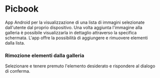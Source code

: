 # Picbook

App Android per la visualizzazione di una lista di immagini selezionate dall'utente dal proprio dispositivo.
Una volta aggiunta l'immagine alla galleria è possibile visualizzarla in dettaglio attraverso la specifica schermata.
L'app offre la possibilità di aggiungere e rimuovere elementi dalla lista.

### Rimozione elementi dalla galleria
Selezionare e tenere premuto l'elemento desiderato e rispondere al dialogo di conferma.


